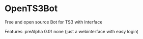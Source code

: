 OpenTS3Bot
================

Free and open source Bot for TS3 with Interface

Features:
preAlpha 0.01
none (just a webinterface with easy login)
